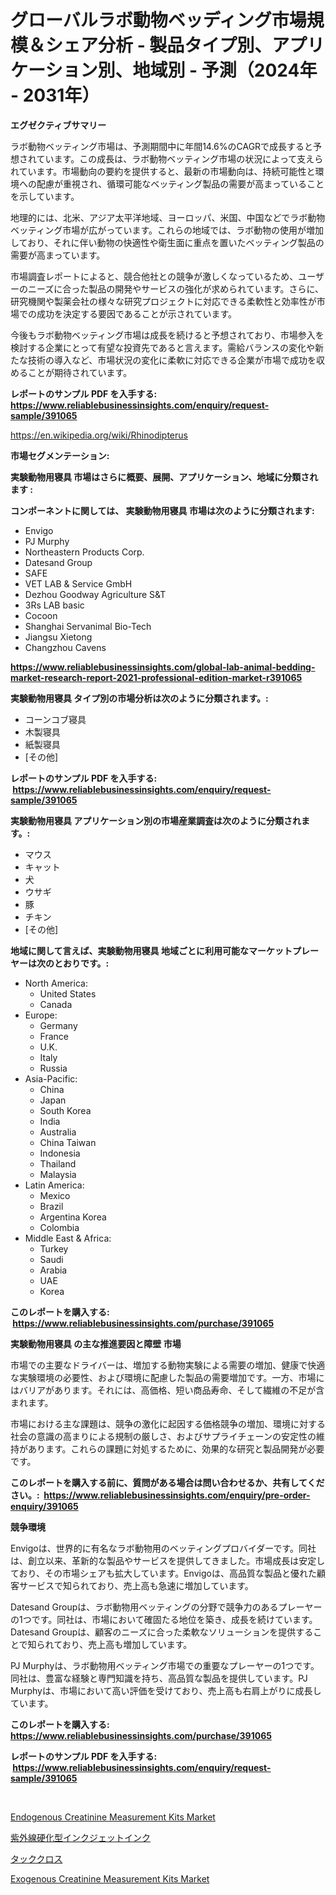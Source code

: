 <p><h1>グローバルラボ動物ベッディング市場規模＆シェア分析 - 製品タイプ別、アプリケーション別、地域別 - 予測（2024年 - 2031年）</h1></p><p><strong>エグゼクティブサマリー</strong></p>
<p><p>ラボ動物ベッティング市場は、予測期間中に年間14.6%のCAGRで成長すると予想されています。この成長は、ラボ動物ベッティング市場の状況によって支えられています。市場動向の要約を提供すると、最新の市場動向は、持続可能性と環境への配慮が重視され、循環可能なベッティング製品の需要が高まっていることを示しています。</p><p>地理的には、北米、アジア太平洋地域、ヨーロッパ、米国、中国などでラボ動物ベッティング市場が広がっています。これらの地域では、ラボ動物の使用が増加しており、それに伴い動物の快適性や衛生面に重点を置いたベッティング製品の需要が高まっています。</p><p>市場調査レポートによると、競合他社との競争が激しくなっているため、ユーザーのニーズに合った製品の開発やサービスの強化が求められています。さらに、研究機関や製薬会社の様々な研究プロジェクトに対応できる柔軟性と効率性が市場での成功を決定する要因であることが示されています。</p><p>今後もラボ動物ベッティング市場は成長を続けると予想されており、市場参入を検討する企業にとって有望な投資先であると言えます。需給バランスの変化や新たな技術の導入など、市場状況の変化に柔軟に対応できる企業が市場で成功を収めることが期待されています。</p></p>
<p><strong>レポートのサンプル PDF を入手する: <a href="https://www.reliablebusinessinsights.com/enquiry/request-sample/391065">https://www.reliablebusinessinsights.com/enquiry/request-sample/391065</a></strong></p>
<p><a href="https://en.wikipedia.org/wiki/Rhinodipterus">https://en.wikipedia.org/wiki/Rhinodipterus</a></p>
<p><strong>市場セグメンテーション:</strong></p>
<p><strong> 実験動物用寝具 市場はさらに概要、展開、アプリケーション、地域に分類されます :</strong></p>
<p><strong>コンポーネントに関しては、 実験動物用寝具 市場は次のように分類されます: &nbsp;</strong></p>
<p><ul><li>Envigo</li><li>PJ Murphy</li><li>Northeastern Products Corp.</li><li>Datesand Group</li><li>SAFE</li><li>VET LAB & Service GmbH</li><li>Dezhou Goodway Agriculture S&T</li><li>3Rs LAB basic</li><li>Cocoon</li><li>Shanghai Servanimal Bio-Tech</li><li>Jiangsu Xietong</li><li>Changzhou Cavens</li></ul></p>
<p><strong><a href="https://www.reliablebusinessinsights.com/global-lab-animal-bedding-market-research-report-2021-professional-edition-market-r391065">https://www.reliablebusinessinsights.com/global-lab-animal-bedding-market-research-report-2021-professional-edition-market-r391065</a></strong></p>
<p><strong> 実験動物用寝具 タイプ別の市場分析は次のように分類されます。:</strong></p>
<p><ul><li>コーンコブ寝具</li><li>木製寝具</li><li>紙製寝具</li><li>[その他]</li></ul></p>
<p><strong>レポートのサンプル PDF を入手する: &nbsp;<a href="https://www.reliablebusinessinsights.com/enquiry/request-sample/391065">https://www.reliablebusinessinsights.com/enquiry/request-sample/391065</a></strong></p>
<p><strong> 実験動物用寝具 アプリケーション別の市場産業調査は次のように分類されます。:</strong></p>
<p><ul><li>マウス</li><li>キャット</li><li>犬</li><li>ウサギ</li><li>豚</li><li>チキン</li><li>[その他]</li></ul></p>
<p><strong>地域に関して言えば、実験動物用寝具 地域ごとに利用可能なマーケットプレーヤーは次のとおりです。:</strong></p>
<p><ul>
    <li>
        North America:
        <ul>
            <li>United States</li>
            <li>Canada</li>
        </ul>
    </li>
    <li>
        Europe:
        <ul>
            <li>Germany</li>
            <li>France</li>
            <li>U.K.</li>
            <li>Italy</li>
            <li>Russia</li>
        </ul>
    </li>
    <li>
        Asia-Pacific:
        <ul>
            <li>China</li>
            <li>Japan</li>
            <li>South Korea</li>
            <li>India</li>
            <li>Australia</li>
            <li>China Taiwan</li>
            <li>Indonesia</li>
            <li>Thailand</li>
            <li>Malaysia</li>
        </ul>
    </li>
    <li>
        Latin America:
        <ul>
            <li>Mexico</li>
            <li>Brazil</li>
            <li>Argentina Korea</li>
            <li>Colombia</li>
        </ul>
    </li>
    <li>
        Middle East & Africa:
        <ul>
            <li>Turkey</li>
            <li>Saudi</li>
            <li>Arabia</li>
            <li>UAE</li>
            <li>Korea</li>
        </ul>
    </li>
    </ul></p>
<p><strong>このレポートを購入する: &nbsp;<a href="https://www.reliablebusinessinsights.com/purchase/391065">https://www.reliablebusinessinsights.com/purchase/391065</a></strong></p>
<p><strong>実験動物用寝具 の主な推進要因と障壁 市場</strong></p>
<p><p>市場での主要なドライバーは、増加する動物実験による需要の増加、健康で快適な実験環境の必要性、および環境に配慮した製品の需要増加です。一方、市場にはバリアがあります。それには、高価格、短い商品寿命、そして繊維の不足が含まれます。</p><p>市場における主な課題は、競争の激化に起因する価格競争の増加、環境に対する社会の意識の高まりによる規制の厳しさ、およびサプライチェーンの安定性の維持があります。これらの課題に対処するために、効果的な研究と製品開発が必要です。</p></p>
<p><strong>このレポートを購入する前に、質問がある場合は問い合わせるか、共有してください。:&nbsp; <a href="https://www.reliablebusinessinsights.com/enquiry/pre-order-enquiry/391065">https://www.reliablebusinessinsights.com/enquiry/pre-order-enquiry/391065</a></strong></p>
<p><strong>競争環境</strong></p>
<p><p>Envigoは、世界的に有名なラボ動物用のベッティングプロバイダーです。同社は、創立以来、革新的な製品やサービスを提供してきました。市場成長は安定しており、その市場シェアも拡大しています。Envigoは、高品質な製品と優れた顧客サービスで知られており、売上高も急速に増加しています。</p><p>Datesand Groupは、ラボ動物用ベッティングの分野で競争力のあるプレーヤーの1つです。同社は、市場において確固たる地位を築き、成長を続けています。Datesand Groupは、顧客のニーズに合った柔軟なソリューションを提供することで知られており、売上高も増加しています。</p><p>PJ Murphyは、ラボ動物用ベッティング市場での重要なプレーヤーの1つです。同社は、豊富な経験と専門知識を持ち、高品質な製品を提供しています。PJ Murphyは、市場において高い評価を受けており、売上高も右肩上がりに成長しています。</p></p>
<p><strong>このレポートを購入する: &nbsp; <a href="https://www.reliablebusinessinsights.com/purchase/391065">https://www.reliablebusinessinsights.com/purchase/391065</a></strong></p>
<p><strong>レポートのサンプル PDF を入手する: &nbsp;<a href="https://www.reliablebusinessinsights.com/enquiry/request-sample/391065">https://www.reliablebusinessinsights.com/enquiry/request-sample/391065</a></strong><strong></strong></p>
<p>&nbsp;</p>
<p><p><a href="https://github.com/khayangel/Market-Research-Report-List-4/blob/main/endogenous-creatinine-measurement-kits-market.md">Endogenous Creatinine Measurement Kits Market</a></p><p><a href="https://github.com/bevdtkn4419963/Market-Research-Report-List-3/blob/main/2942569175929.md">紫外線硬化型インクジェットインク</a></p><p><a href="https://github.com/MosesSpinka1914/Market-Research-Report-List-2/blob/main/5260900175930.md">タッククロス</a></p><p><a href="https://github.com/brentleyjimmiealvaradoz4l1rea/Market-Research-Report-List-3/blob/main/exogenous-creatinine-measurement-kits-market.md">Exogenous Creatinine Measurement Kits Market</a></p></p>